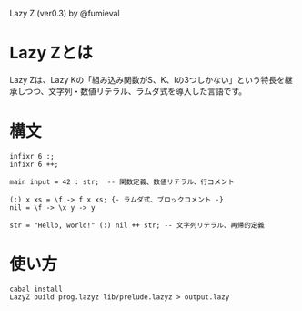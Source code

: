 Lazy Z (ver0.3) by @fumieval

# Lazy Zとは

Lazy Zは、Lazy Kの「組み込み関数がS、K、Iの3つしかない」という特長を継承しつつ、文字列・数値リテラル、ラムダ式を導入した言語です。

# 構文
    infixr 6 :;
    infixr 6 ++;

    main input = 42 : str;  -- 関数定義、数値リテラル、行コメント
    
    (:) x xs = \f -> f x xs; {- ラムダ式、ブロックコメント -}
    nil = \f -> \x y -> y

    str = "Hello, world!" (:) nil ++ str; -- 文字列リテラル、再帰的定義
    
# 使い方
    cabal install
    LazyZ build prog.lazyz lib/prelude.lazyz > output.lazy
